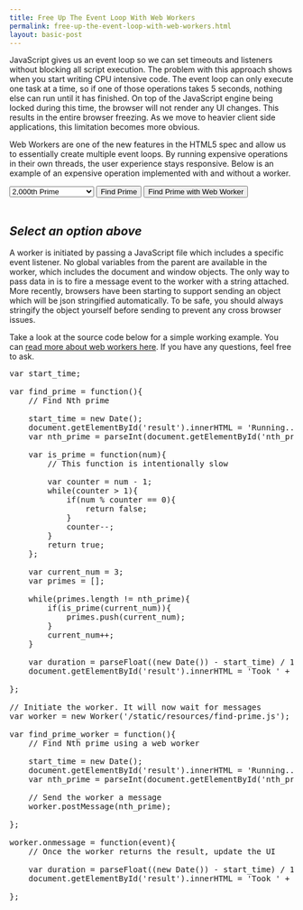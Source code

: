 ```yaml
---
title: Free Up The Event Loop With Web Workers
permalink: free-up-the-event-loop-with-web-workers.html
layout: basic-post
---
```


JavaScript gives us an event loop so we can set timeouts and listeners without blocking all script execution. The problem with this approach shows when you start writing CPU intensive code. The event loop can only execute one task at a time, so if one of those operations takes 5 seconds, nothing else can run until it has finished. On top of the JavaScript engine being locked during this time, the browser will not render any UI changes. This results in the entire browser freezing. As we move to heavier client side applications, this limitation becomes more obvious.

Web Workers are one of the new features in the HTML5 spec and allow us to essentially create multiple event loops. By running expensive operations in their own threads, the user experience stays responsive. Below is an example of an expensive operation implemented with and without a worker.


<div>
    <select id='nth_prime' class='form-control' style='width: 150px; display: inline-block;'>
        <option value='2000'>2,000th Prime</option>
        <option value='4000'>4,000th Prime</option>
        <option value='6000'>6,000th Prime</option>
        <option value='8000'>8,000th Prime</option>
    </select>
    <input type='button' value='Find Prime' onclick='find_prime()' class='btn btn-default'/>
    <input type='button' value='Find Prime with Web Worker' onclick='find_prime_worker()' class='btn btn-default'/><br/><br/>
    <div id='result'><h2><em>Select an option above</em></h2></div>
</div>


A worker is initiated by passing a JavaScript file which includes a specific event listener. No global variables from the parent are available in the worker, which includes the document and window objects. The only way to pass data in is to fire a message event to the worker with a string attached. More recently, browsers have been starting to support sending an object which will be json stringified automatically. To be safe, you should always stringify the object yourself before sending to prevent any cross browser issues.

Take a look at the source code below for a simple working example. You can [read more about web workers here](https://developer.mozilla.org/en-US/docs/Web/API/Web_Workers_API/Using_web_workers). If you have any questions, feel free to ask.

<script>
    
    var start_time;
    
    var find_prime = function(){
        // Find Nth prime
        
        start_time = new Date();
        document.getElementById('result').innerHTML = 'Running...';
        var nth_prime = parseInt(document.getElementById('nth_prime').value, 10);
        
        var is_prime = function(num){
            // This function is intentionally slow
            
            var counter = num - 1;
            while(counter > 1){
                if(num % counter == 0){
                    return false;
                }
                counter--;
            }
            return true;
        };
        
        var current_num = 3;
        var primes = [];
        
        while(primes.length != nth_prime){
            if(is_prime(current_num)){
                primes.push(current_num);
            }
            current_num++;
        }
        
        var duration = parseFloat((new Date()) - start_time) / 1000;
        document.getElementById('result').innerHTML = 'Took ' + duration + ' seconds';
        
    };
    
    // Initiate the worker. It will now wait for messages
    var worker = new Worker('/static/resources/find-prime.js');
    
    var find_prime_worker = function(){
        // Find Nth prime using a web worker
        
        start_time = new Date();
        document.getElementById('result').innerHTML = 'Running...';
        var nth_prime = parseInt(document.getElementById('nth_prime').value, 10);
        
        // Send the worker a message
        worker.postMessage(nth_prime);
        
    };
    
    worker.onmessage = function(event){
        // Once the worker returns the result, update the UI
        
        var duration = parseFloat((new Date()) - start_time) / 1000;
        document.getElementById('result').innerHTML = 'Took ' + duration + ' seconds';
        
    };

</script>

<pre>
var start_time;

var find_prime = function(){
    // Find Nth prime
    
    start_time = new Date();
    document.getElementById('result').innerHTML = 'Running...';
    var nth_prime = parseInt(document.getElementById('nth_prime').value, 10);
    
    var is_prime = function(num){
        // This function is intentionally slow
        
        var counter = num - 1;
        while(counter > 1){
            if(num % counter == 0){
                return false;
            }
            counter--;
        }
        return true;
    };
    
    var current_num = 3;
    var primes = [];
    
    while(primes.length != nth_prime){
        if(is_prime(current_num)){
            primes.push(current_num);
        }
        current_num++;
    }
    
    var duration = parseFloat((new Date()) - start_time) / 1000;
    document.getElementById('result').innerHTML = 'Took ' + duration + ' seconds';
    
};

// Initiate the worker. It will now wait for messages
var worker = new Worker('/static/resources/find-prime.js');

var find_prime_worker = function(){
    // Find Nth prime using a web worker
    
    start_time = new Date();
    document.getElementById('result').innerHTML = 'Running...';
    var nth_prime = parseInt(document.getElementById('nth_prime').value, 10);
    
    // Send the worker a message
    worker.postMessage(nth_prime);
    
};

worker.onmessage = function(event){
    // Once the worker returns the result, update the UI
    
    var duration = parseFloat((new Date()) - start_time) / 1000;
    document.getElementById('result').innerHTML = 'Took ' + duration + ' seconds';
    
};
</pre>

